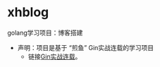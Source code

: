 # xhblog
golang学习项目：博客搭建

- 声明：项目是基于 “煎鱼” Gin实战连载的学习项目
  - 链接[Gin实战连载](https://segmentfault.com/a/1190000013297625)。
  
